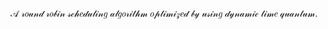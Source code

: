 𝒜 𝓇𝑜𝓊𝓃𝒹 𝓇𝑜𝒷𝒾𝓃 𝓈𝒸𝒽𝑒𝒹𝓊𝓁𝒾𝓃𝑔 𝒶𝓁𝑔𝑜𝓇𝒾𝓉𝒽𝓂 𝑜𝓅𝓉𝒾𝓂𝒾𝓏𝑒𝒹 𝒷𝓎 𝓊𝓈𝒾𝓃𝑔 𝒹𝓎𝓃𝒶𝓂𝒾𝒸 𝓉𝒾𝓂𝑒 𝓆𝓊𝒶𝓃𝓉𝓊𝓂.
<!-- > - *Round Robin scheduling algorithm is the widely used scheduling algorithm in multitasking and real time environment. It is the most popular algorithm due to its fairness and starvation free nature towards the processes, which is achieved by using the time quantum.*
> - *Each scheduling algorithm has its own advantages and disadvantages. Similarly classical RR has a drawback which increases average waiting time, average turnaround time and minimizes the throughput, known as Context switch. The processes in RR are assigned with a time quantum which is static by nature.*
> - *Dynamic time quantum refers to changing time quantum based on the burst times of processes present in ready queue.*

 - *In our proposed algorithm, we are arranging the processes in ascending order according to their burst time present in the ready queue. For finding an optimal time quantum, median method is followed.* -->

<!-- $$
median(M)=\begin{equation}
\begin{cases} 
  \frac{Y(n+2)}{2} \text{, if n is odd;}\\
  \frac{1}{2}(Y\frac{n}{2} + \frac{Y (1+n)}{2}))\text{, if n is even.}
\end{cases}
\end{equation}
% \text{where n is the number of processes, and Y is the number in the middle when in ascending order.}    
$$ -->

<!-- $$
\text{optimal time quantum}=\frac{\text{highest burst time} + \begin{equation}
\begin{cases} 
  \frac{Y(n+2)}{2} \text{, if n is odd;}\\
  \frac{1}{2}(Y\frac{n}{2} + \frac{Y (1+n)}{2})\text{, if n is even.}
\end{cases}
\end{equation}
% \text{where n is the number of processes, and Y is the number in the middle when in ascending order.}
}{2}
$$ -->
